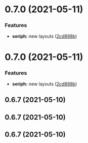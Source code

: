 # 0.7.0 (2021-05-11)


### Features

* **seriph:** new layouts ([2cd898b](https://github.com/slidevjs/themes/commit/2cd898b207f1de0aa593ec442f2cd4e12f0eafe8))



# 0.7.0 (2021-05-11)


### Features

* **seriph:** new layouts ([2cd898b](https://github.com/slidevjs/themes/commit/2cd898b207f1de0aa593ec442f2cd4e12f0eafe8))



## 0.6.7 (2021-05-10)



## 0.6.7 (2021-05-10)



## 0.6.7 (2021-05-10)



